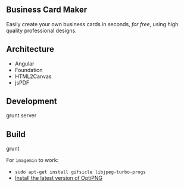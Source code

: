 Business Card Maker
-------------------

Easily create your own business cards in seconds, *for free*, using high quality professional designs.

## Architecture

* Angular
* Foundation
* HTML2Canvas
* jsPDF

## Development

  grunt server

## Build

  grunt


For `imagemin` to work:

* `sudo apt-get install gifsicle libjpeg-turbo-progs`
* [Install the latest version of OptiPNG](http://kb.imakewebsites.ca/2012/10/16/installing-optipng-0-7-3-on-ubuntu-12-04/)

